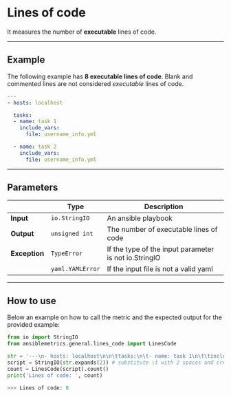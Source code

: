 # Lines of code

It measures the number of **executable** lines of code.

---

## Example
The following example has **8 executable lines of code**. Blank and commented lines are not considered _executable_ lines of code.

``` yaml
---
- hosts: localhost

  tasks:
  - name: task 1
    include_vars:
      file: username_info.yml

  - name: task 2
    include_vars:
      file: username_info.yml
```

---

## Parameters

|                |Type            |Description |
|----------------|----------------|-------------------|
| **Input**      | ```io.StringIO```    |An ansible playbook|
| **Output**     | ```unsigned int```   |The number of executable lines of code  |
| **Exception**  | ```TypeError```      |If the type of the input parameter is not io.StringIO |
|                | ```yaml.YAMLError``` |If the input file is not a valid yaml | 

---

## How to use
Below an example on how to call the metric and the expected output for the provided example:

```python
from io import StringIO
from ansiblemetrics.general.lines_code import LinesCode

str = '---\n- hosts: localhost\n\n\ttasks:\n\t- name: task 1\n\t\tinclude_vars:\n\t\t\tfile: username_info.yml\n\n\t- name: task 2\n\t\tinclude_vars:\n\t\t\tfile: username_info.yml' 
script = StringIO(str.expands(2)) # substitute \t with 2 spaces and create the StringIO object
count = LinesCode(script).count()
print('Lines of code: ', count)

>>> Lines of code: 8
```